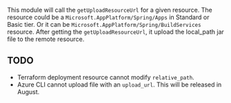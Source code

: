 This module will call the `getUploadResourceUrl` for a given resource. The resource could be a `Microsoft.AppPlatform/Spring/Apps` in Standard or Basic tier. Or it can be `Microsoft.AppPlatform/Spring/BuildServices` resource.
After getting the `getUploadResourceUrl`, it upload the local_path jar file to the remote resource.

## TODO
- Terraform deployment resource cannot modify `relative_path`.
- Azure CLI cannot upload file with an `upload_url`. This will be released in August.